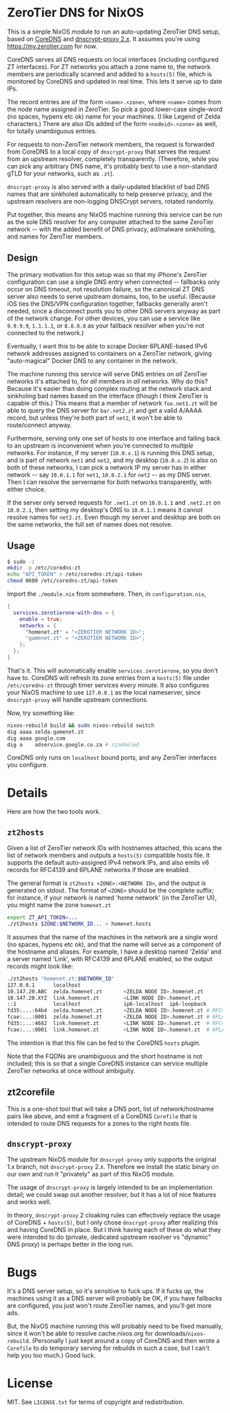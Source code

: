 # ZeroTier DNS for NixOS

This is a simple NixOS module to run an auto-updating ZeroTier DNS setup, based
on [CoreDNS](https://coredns.io) and [dnscrypt-proxy
2.x](https://github.com/dnscrypt/dnscrypt-proxy). It assumes you're using
https://my.zerotier.com for now.

CoreDNS serves all DNS requests on local interfaces (including configured ZT
interfaces). For ZT networks you attach a zone name to, the network members are
periodically scanned and added to a `hosts(5)` file, which is monitored by
CoreDNS and updated in real time. This lets it serve up to date IPs.

The record entries are of the form `<name>.<zone>`, where `<name>` comes from
the node name assigned in ZeroTier. So pick a good lower-case single-word (no
spaces, hypens etc ok) name for your machines. (I like Legend of Zelda
characters.) There are also IDs added of the form `<nodeid>.<zone>` as well, for
totally unambiguous entries.

For requests to non-ZeroTier network members, the request is forwarded from
CoreDNS to a local copy of `dnscrypt-proxy` that serves the request from an
upstream resolver, completely transparently. (Therefore, while you can pick any
arbitrary DNS name, it's probably best to use a non-standard gTLD for your
networks, such as `.zt`).

`dnscrypt-proxy` is also served with a daily-updated blacklist of bad DNS names
that are sinkholed automatically to help preserve privacy, and the upstream
resolvers are non-logging DNSCrypt servers, rotated randomly.

Put together, this means any NixOS machine running this service can be run as
the sole DNS resolver for any computer attached to the same ZeroTier network --
with the added benefit of DNS privacy, ad/malware sinkholing, and names for
ZeroTier members.

## Design

The primary motivation for this setup was so that my iPhone's ZeroTier
configuration can use a single DNS entry when connected -- fallbacks only occur
on DNS timeout, not resolution failure, so the canonical ZT DNS server also
needs to serve upstream domains, too, to be useful. (Because iOS ties the
DNS/VPN configuration together, fallbacks generally aren't needed, since a
disconnect punts you to other DNS servers anyway as part of the network change.
For other devices, you can use a service like `9.9.9.9`, `1.1.1.1`, or `8.8.8.8`
as your fallback resolver when you're not connected to the network.)

Eventually, I want this to be able to scrape Docker 6PLANE-based IPv6 network
addresses assigned to containers on a ZeroTier network, giving "auto-magical"
Docker DNS to any container in the network.

The machine running this service will serve DNS entries on *all* ZeroTier
networks it's attached to, for *all* members in *all* networks. Why do this?
Because it's easier than doing complex routing at the network stack and
sinkholing bad names based on the interface (though I think ZeroTier is capable
of this.) This means that a member of network `foo.net1.zt` will be able to
query the DNS server for `bar.net2.zt` and get a valid A/AAAA record, but unless
they're *both* part of `net2`, it won't be able to route/connect anyway.

Furthermore, serving only one set of hosts to one interface and falling back to
an upstream is inconvenient when you're connected to *multiple* networks. For
instance, if my server (`10.0.x.1`) is running this DNS setup, and is part of
network `net1` and `net2`, and my desktop (`10.0.x.2`) is also on both of these
networks, I can pick a network IP my server has in either network -- say
`10.0.1.1` for `net1`, `10.0.2.1` for `net2` -- as my DNS server. Then I can
resolve the servername for *both* networks transparently, with either choice.

If the server only served requests for `.net1.zt` on `10.0.1.1` and `.net2.zt`
on `10.0.2.1`, then setting my desktop's DNS to `10.0.1.1` means it cannot
resolve names for `net2.zt`. Even though my server and desktop are both on the
same networks, the full set of names does not resolve.

## Usage

``` bash
$ sudo -i
mkdir -p /etc/coredns-zt
echo "API_TOKEN" > /etc/coredns-zt/api-token
chmod 0600 /etc/coredns-zt/api-token
```

Import the `./module.nix` from somewhere. Then, in `configuration.nix`,

``` nix
{
  services.zerotierone-with-dns = {
    enable = true;
    networks = {
      "homenet.zt" = "<ZEROTIER NETWORK ID>";
      "gamenet.zt" = "<ZEROTIER NETWORK ID>";
    };
  };
}
```

That's it. This will automatically enable `services.zerotierone`, so you don't
have to. CoreDNS will refresh its zone entries from a `hosts(5)` file under
`/etc/coredns-zt` through timer services every minute. It also configures your
NixOS machine to use `127.0.0.1` as the local nameserver, since
`dnscrypt-proxy` will handle upstream connections.

Now, try something like:

``` bash
nixos-rebuild build && sudo nixos-rebuild switch
dig aaaa zelda.gamenet.zt
dig aaaa google.com
dig a    adservice.google.co.za # sinkholed
```

CoreDNS only runs on `localhost` bound ports, and any ZeroTier interfaces you
configure.

# Details

Here are how the two tools work.

## `zt2hosts`

Given a list of ZeroTier network IDs with hostnames attached, this scans the
list of network members and outputs a `hosts(5)` compatible hosts file. It
supports the default auto-assigned IPv4 network IPs, and also emits v6 records
for RFC4139 and 6PLANE networks if those are enabled.

The general format is `zt2hosts <ZONE>:<NETWORK ID>`, and the output is
generated on stdout. The format of `<ZONE>` should be the complete suffix; for
instance, if your network is named 'home network' (in the ZeroTier UI), you
might name the zone `homenet.zt`

``` sh
export ZT_API_TOKEN=...
./zt2hosts $ZONE:$NETWORK_ID... > homenet.hosts
```

It assumes that the name of the machines in the network are a single word (no
spaces, hypens etc ok), and that the name will serve as a component of the
hostname and aliases. For example, I have a desktop named 'Zelda' and a server
named 'Link', with RFC4139 and 6PLANE enabled, so the output records might look
like:

```bash
./zt2hosts "homenet.zt:$NETWORK_ID"
127.0.0.1      localhost
10.147.20.ABC  zelda.homenet.zt       <ZELDA NODE ID>.homenet.zt
10.147.20.XYZ  link.homenet.zt        <LINK NODE ID>.homenet.zt
::1            localhost              ip6-localhost  ip6-loopback
fd35:...:64b4  zelda.homenet.zt       <ZELDA NODE ID>.homenet.zt # RFC4139
fcae:...:0001  zelda.homenet.zt       <ZELDA NODE ID>.homenet.zt # 6PLANE
fd35:...:4682  link.homenet.zt        <LINK NODE ID>.homenet.zt  # RFC4139
fcae:...:0001  link.homenet.zt        <LINK NODE ID>.homenet.zt  # 6PLANE
```

The intention is that this file can be fed to the CoreDNS `hosts` plugin.

Note that the FQDNs are unambiguous and the short hostname is not included; this
is so that a single CoreDNS instance can service multiple ZeroTier networks at
once without ambiguity.

## zt2corefile

This is a one-shot tool that will take a DNS port, list of network/hostname
pairs like above, and emit a fragment of a CoreDNS `Corefile` that is intended
to route DNS requests for a zones to the right hosts file.

## `dnscrypt-proxy`

The upstream NixOS module for `dnscrypt-proxy` only supports the original 1.x
branch, not `dnscrypt-proxy` 2.x. Therefore we install the static binary on our
own and run it "privately" as part of this NixOS module.

The usage of `dnscrypt-proxy` is largely intended to be an implementation
detail; we could swap out another resolver, but it has a lot of nice features
and works well.

In theory, `dnscrypt-proxy` 2 cloaking rules can effectively replace the usage
of CoreDNS + `hosts(5)`, but I only chose `dnscrypt-proxy` after realizing this
and having CoreDNS in place. But I think having each of these do what they were
intended to do (private, dedicated upstream resolver vs "dynamic" DNS proxy) is
perhaps better in the long run.

# Bugs

It's a DNS server setup, so it's sensitive to fuck ups. If it fucks up, the
machines using it as a DNS server will probably be OK, if you have fallbacks
are configured, you just won't route ZeroTier names, and you'll get more ads.

But, the NixOS machine running this will probably need to be fixed manually,
since it won't be able to resolve cache.nixos.org for
downloads/`nixos-rebuild`. (Personally I just kept around a copy of CoreDNS and
then wrote a `Corefile` to do temporary serving for rebuilds in such a case,
but I can't help you too much.) Good luck.

# License

MIT. See `LICENSE.txt` for terms of copyright and redistribution.
